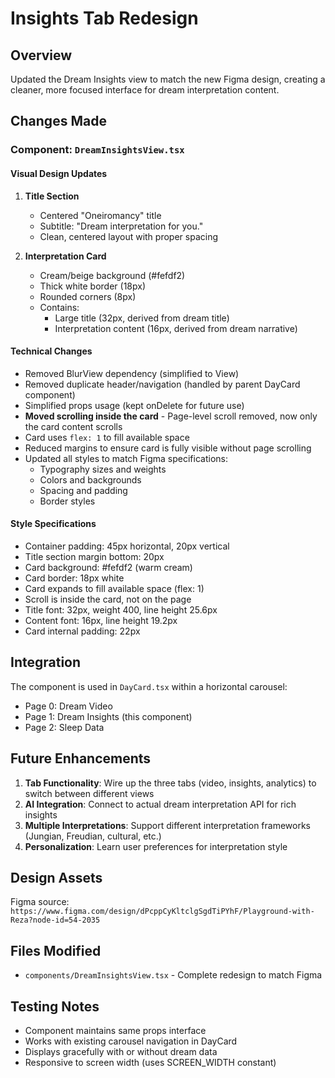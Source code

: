 # Insights Tab Redesign

## Overview
Updated the Dream Insights view to match the new Figma design, creating a cleaner, more focused interface for dream interpretation content.

## Changes Made

### Component: `DreamInsightsView.tsx`

#### Visual Design Updates
1. **Title Section**
   - Centered "Oneiromancy" title
   - Subtitle: "Dream interpretation for you."
   - Clean, centered layout with proper spacing

2. **Interpretation Card**
   - Cream/beige background (#fefdf2)
   - Thick white border (18px)
   - Rounded corners (8px)
   - Contains:
     - Large title (32px, derived from dream title)
     - Interpretation content (16px, derived from dream narrative)

#### Technical Changes
- Removed BlurView dependency (simplified to View)
- Removed duplicate header/navigation (handled by parent DayCard component)
- Simplified props usage (kept onDelete for future use)
- **Moved scrolling inside the card** - Page-level scroll removed, now only the card content scrolls
- Card uses `flex: 1` to fill available space
- Reduced margins to ensure card is fully visible without page scrolling
- Updated all styles to match Figma specifications:
  - Typography sizes and weights
  - Colors and backgrounds
  - Spacing and padding
  - Border styles

#### Style Specifications
- Container padding: 45px horizontal, 20px vertical
- Title section margin bottom: 20px
- Card background: #fefdf2 (warm cream)
- Card border: 18px white
- Card expands to fill available space (flex: 1)
- Scroll is inside the card, not on the page
- Title font: 32px, weight 400, line height 25.6px
- Content font: 16px, line height 19.2px
- Card internal padding: 22px

## Integration
The component is used in `DayCard.tsx` within a horizontal carousel:
- Page 0: Dream Video
- Page 1: Dream Insights (this component)
- Page 2: Sleep Data

## Future Enhancements
1. **Tab Functionality**: Wire up the three tabs (video, insights, analytics) to switch between different views
2. **AI Integration**: Connect to actual dream interpretation API for rich insights
3. **Multiple Interpretations**: Support different interpretation frameworks (Jungian, Freudian, cultural, etc.)
4. **Personalization**: Learn user preferences for interpretation style

## Design Assets
Figma source: `https://www.figma.com/design/dPcppCyKltclgSgdTiPYhF/Playground-with-Reza?node-id=54-2035`

## Files Modified
- `components/DreamInsightsView.tsx` - Complete redesign to match Figma

## Testing Notes
- Component maintains same props interface
- Works with existing carousel navigation in DayCard
- Displays gracefully with or without dream data
- Responsive to screen width (uses SCREEN_WIDTH constant)

